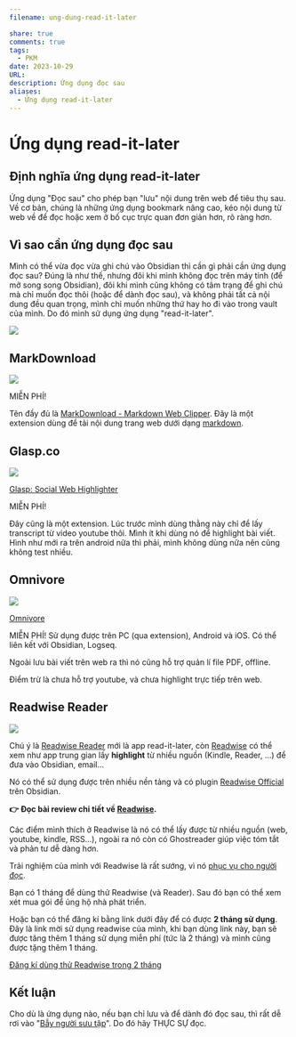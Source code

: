 ```yaml
---
filename: ung-dung-read-it-later

share: true
comments: true
tags:
  - PKM
date: 2023-10-29
URL: 
description: Ứng dụng đọc sau
aliases:
  - Ứng dụng read-it-later
---
```

# Ứng dụng read-it-later

## Định nghĩa ứng dụng read-it-later
Ứng dụng "Đọc sau" cho phép bạn "lưu" nội dung trên web để tiêu thụ sau. Về cơ bản, chúng là những ứng dụng bookmark nâng cao, kéo nội dung từ web về để đọc hoặc xem ở bố cục trực quan đơn giản hơn, rõ ràng hơn.

## Vì sao cần ứng dụng đọc sau

Mình có thể vừa đọc vừa ghi chú vào Obsidian thì cần gì phải cần ứng dụng đọc sau? Đúng là như thế, nhưng đôi khi mình không đọc trên máy tính (để mở song song Obsidian), đôi khi mình cũng không có tâm trạng để ghi chú mà chỉ muốn đọc thôi (hoặc để dành đọc sau), và không phải tất cả nội dung đều quan trọng, mình chỉ muốn những thứ hay ho đi vào trong vault của mình. Do đó mình sử dụng ứng dụng "read-it-later".

![](https://i.imgur.com/eMZZ9lt.png)


## MarkDownload

![](https://i.imgur.com/cp1IcvA.png)


MIỄN PHÍ!

Tên đầy đủ là [MarkDownload - Markdown Web Clipper](https://github.com/deathau/markdownload). Đây là một extension dùng để tải nội dung trang web dưới dạng [markdown](./markdown-ngon-ngu-de-doc-de-viet.md). 

## Glasp.co

![](https://i.imgur.com/BYHw9SR.png)

[Glasp: Social Web Highlighter](https://glasp.co/)

MIỄN PHÍ!

Đây cũng là một extension. Lúc trước mình dùng thằng này chỉ để lấy transcript từ video youtube thôi. Mình ít khi dùng nó để highlight bài viết. Hình như mới ra trên android nữa thì phải, mình không dùng nữa nên cũng không test nhiều.

## Omnivore

![](https://i.imgur.com/u51i8Xi.png)


[Omnivore](https://omnivore.app/)

MIỄN PHÍ! Sử dụng được trên PC (qua extension), Android và iOS. Có thể liên kết với Obsidian, Logseq.

Ngoài lưu bài viết trên web ra thì nó cũng hỗ trợ quản lí file PDF, offline.

Điểm trừ là chưa hỗ trợ youtube, và chưa highlight trực tiếp trên web.
## Readwise Reader

![](https://i.imgur.com/6ZTFEid.png)


Chú ý là [Readwise Reader](https://readwise.io/read) mới là app read-it-later, còn [Readwise](https://readwise.io/) có thể xem như app trung gian lấy **highlight** từ nhiều nguồn (Kindle, Reader, ...) để đưa vào Obsidian, email... 

Nó có thể sử dụng được trên nhiều nền tảng và có plugin [Readwise Official](https://obsidian.md/plugins?id=readwise-official) trên Obsidian.

**👉 Đọc bài review chi tiết về [Readwise](./readwise.md).**

Các điểm mình thích ở Readwise là nó có thể lấy được từ nhiều nguồn (web, youtube, kindle, RSS...), ngoài ra nó còn có Ghostreader giúp việc tóm tắt và phản tư dễ dàng hơn. 

Trải nghiệm của mình với Readwise là rất sướng, vì nó [phục vụ cho người đọc](https://blog.readwise.io/readwise-reading-app/).

Bạn có 1 tháng để dùng thử Readwise (và Reader). Sau đó bạn có thể xem xét mua gói để ủng hộ nhà phát triển.

Hoặc bạn có thể đăng kí bằng link dưới đây để có được **2 tháng sử dụng**. Đây là link mời sử dụng readwise của mình, khi bạn dùng link này, bạn sẽ được tăng thêm 1 tháng sử dụng miễn phí (tức là 2 tháng) và mình cũng được tặng thêm 1 tháng.

[Đăng kí dùng thử Readwise trong 2 tháng](https://readwise.io/i/thienqc)

## Kết luận

Cho dù là ứng dụng nào, nếu bạn chỉ lưu và để dành đó đọc sau, thì rất dễ rơi vào "[Bẫy người sưu tập](./bay-nguoi-suu-tap.md)". Do đó hãy THỰC SỰ đọc.

